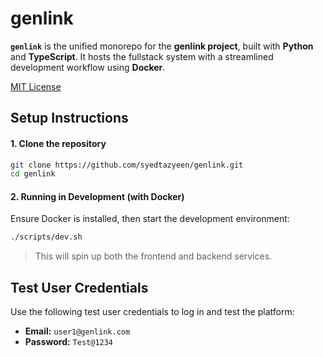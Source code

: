 # genlink

**`genlink`** is the unified monorepo for the **genlink project**, built with **Python** and **TypeScript**. It hosts the fullstack system with a streamlined development workflow using **Docker**.

[MIT License](./LICENSE)

## Setup Instructions

#### 1. Clone the repository

```bash
git clone https://github.com/syedtazyeen/genlink.git
cd genlink
```

#### 2. Running in Development (with Docker)

Ensure Docker is installed, then start the development environment:

```bash
./scripts/dev.sh
```

> This will spin up both the frontend and backend services.

## Test User Credentials

Use the following test user credentials to log in and test the platform:

* **Email:** `user1@genlink.com`
* **Password:** `Test@1234`
